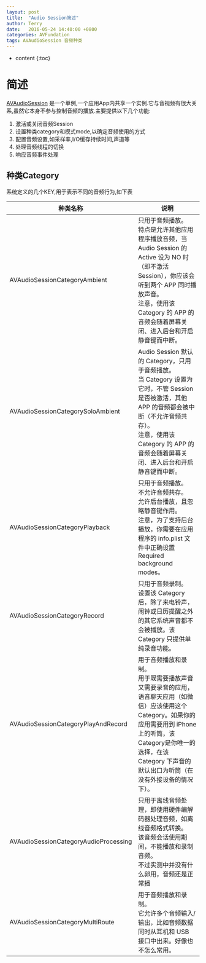 ```yaml
---
layout: post
title:  "Audio Session简述"
author: Terry
date:   2016-05-24 14:40:00 +0800
categories: AVFundation
tags: AVAudioSession 音频种类
---
```


* content
{:toc}

# 简述

[AVAudioSession](https://developer.apple.com/library/ios/documentation/AVFoundation/Reference/AVAudioSession_ClassReference/) 是一个单例,一个应用App内共享一个实例.它与音视频有很大关系,虽然它本身不参与控制音频的播放.主要提供以下几个功能:





1. 激活或关闭音频Session
2. 设置种类category和模式mode,以确定音频使用的方式
3. 配置音频设置,如采样率,I/O缓存持续时间,声道等
4. 处理音频线程的切换
5. 响应音频事件处理

## 种类Category

系统定义的几个KEY,用于表示不同的音频行为,如下表

种类名称 | 说明
----- | -------
AVAudioSessionCategoryAmbient | 只用于音频播放。<br>特点是允许其他应用程序播放音频，当 Audio Session 的 Active 设为 NO 时（即不激活 Session），你应该会听到两个 APP 同时播放声音。<br>注意，使用该 Category 的 APP 的音频会随着屏幕关闭、进入后台和开启静音键而中断。
AVAudioSessionCategorySoloAmbient | Audio Session 默认的 Category，只用于音频播放。<br>当 Category 设置为它时，不管 Session 是否被激活，其他 APP 的音频都会被中断（不允许音频共存）。<br>注意，使用该 Category 的 APP 的音频会随着屏幕关闭、进入后台和开启静音键而中断。
AVAudioSessionCategoryPlayback | 只用于音频播放。<br>不允许音频共存。<br>允许后台播放，且忽略静音键作用。<br>注意，为了支持后台播放，你需要在应用程序的 info.plist 文件中正确设置 Required background modes。
AVAudioSessionCategoryRecord | 只用于音频录制。<br>设置该 Category 后，除了来电铃声，闹钟或日历提醒之外的其它系统声音都不会被播放。该 Category 只提供单纯录音功能。
AVAudioSessionCategoryPlayAndRecord | 用于音频播放和录制。<br>用于既需要播放声音又需要录音的应用，语音聊天应用（如微信）应该使用这个Category。如果你的应用需要用到 iPhone 上的听筒，该 Category是你唯一的选择，在该 Category 下声音的默认出口为听筒（在没有外接设备的情况下）。
AVAudioSessionCategoryAudioProcessing | 只用于离线音频处理，即使用硬件编解码器处理音频，如离线音频格式转换。<br>该音频会话使用期间，不能播放和录制音频。<br>不过实测中并没有什么卵用，音频还是正常播
AVAudioSessionCategoryMultiRoute | 用于音频播放和录制。<br>它允许多个音频输入/输出，比如音频数据同时从耳机和 USB 接口中出来。好像也不怎么常用。


